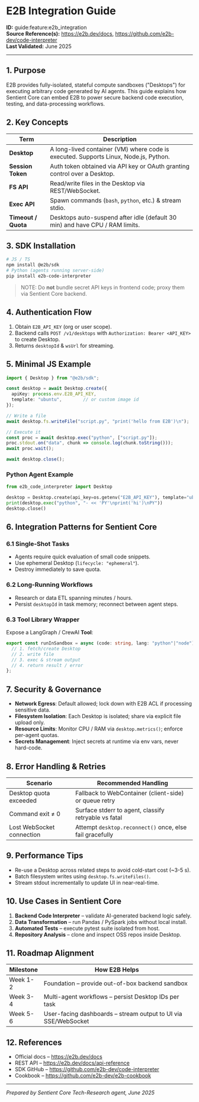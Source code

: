 # E2B Integration Guide

**ID:** guide:feature:e2b_integration  
**Source Reference(s):** https://e2b.dev/docs, https://github.com/e2b-dev/code-interpreter  
**Last Validated:** June 2025

---

## 1. Purpose
E2B provides fully-isolated, stateful compute sandboxes ("Desktops") for executing arbitrary code generated by AI agents. This guide explains how Sentient Core can embed E2B to power secure backend code execution, testing, and data-processing workflows.

## 2. Key Concepts
| Term | Description |
|------|-------------|
| **Desktop** | A long-lived container (VM) where code is executed. Supports Linux, Node.js, Python. |
| **Session Token** | Auth token obtained via API key or OAuth granting control over a Desktop. |
| **FS API** | Read/write files in the Desktop via REST/WebSocket. |
| **Exec API** | Spawn commands (`bash`, `python`, etc.) & stream stdio. |
| **Timeout / Quota** | Desktops auto-suspend after idle (default 30 min) and have CPU / RAM limits.

## 3. SDK Installation
```bash
# JS / TS
npm install @e2b/sdk
# Python (agents running server-side)
pip install e2b-code-interpreter
```
> NOTE: Do **not** bundle secret API keys in frontend code; proxy them via Sentient Core backend.

## 4. Authentication Flow
1. Obtain `E2B_API_KEY` (org or user scope).  
2. Backend calls `POST /v1/desktops` with `Authorization: Bearer <API_KEY>` to create Desktop.  
3. Returns `desktopId` & `wsUrl` for streaming.

## 5. Minimal JS Example
```ts
import { Desktop } from "@e2b/sdk";

const desktop = await Desktop.create({
  apiKey: process.env.E2B_API_KEY,
  template: "ubuntu",        // or custom image id
});

// Write a file
await desktop.fs.writeFile("script.py", "print('hello from E2B')\n");

// Execute it
const proc = await desktop.exec("python", ["script.py"]);
proc.stdout.on("data", chunk => console.log(chunk.toString()));
await proc.wait();

await desktop.close();
```

### Python Agent Example
```python
from e2b_code_interpreter import Desktop

desktop = Desktop.create(api_key=os.getenv("E2B_API_KEY"), template="ubuntu")
print(desktop.exec("python", "- << 'PY'\nprint('hi')\nPY"))
desktop.close()
```

## 6. Integration Patterns for Sentient Core
### 6.1 Single-Shot Tasks
* Agents require quick evaluation of small code snippets.  
* Use ephemeral Desktop (`lifecycle: "ephemeral"`).  
* Destroy immediately to save quota.

### 6.2 Long-Running Workflows
* Research or data ETL spanning minutes / hours.  
* Persist `desktopId` in task memory; reconnect between agent steps.

### 6.3 Tool Library Wrapper
Expose a LangGraph / CrewAI **Tool**:
```ts
export const runInSandbox = async (code: string, lang: "python"|"node") => {
  // 1. fetch/create Desktop
  // 2. write file
  // 3. exec & stream output
  // 4. return result / error
};
```

## 7. Security & Governance
* **Network Egress**: Default allowed; lock down with E2B ACL if processing sensitive data.
* **Filesystem Isolation**: Each Desktop is isolated; share via explicit file upload only.
* **Resource Limits**: Monitor CPU / RAM via `desktop.metrics()`; enforce per-agent quotas.
* **Secrets Management**: Inject secrets at runtime via env vars, never hard-code.

## 8. Error Handling & Retries
| Scenario | Recommended Handling |
|----------|----------------------|
| Desktop quota exceeded | Fallback to WebContainer (client-side) or queue retry |
| Command exit ≠ 0 | Surface stderr to agent, classify retryable vs fatal |
| Lost WebSocket connection | Attempt `desktop.reconnect()` once, else fail gracefully |

## 9. Performance Tips
* Re-use a Desktop across related steps to avoid cold-start cost (~3-5 s).
* Batch filesystem writes using `desktop.fs.writeFiles()`.
* Stream stdout incrementally to update UI in near-real-time.

## 10. Use Cases in Sentient Core
1. **Backend Code Interpreter** – validate AI-generated backend logic safely.  
2. **Data Transformation** – run Pandas / PySpark jobs without local install.  
3. **Automated Tests** – execute pytest suite isolated from host.  
4. **Repository Analysis** – clone and inspect OSS repos inside Desktop.

## 11. Roadmap Alignment
| Milestone | How E2B Helps |
|-----------|---------------|
| Week 1-2 | Foundation – provide out-of-box backend sandbox |
| Week 3-4 | Multi-agent workflows – persist Desktop IDs per task |
| Week 5-6 | User-facing dashboards – stream output to UI via SSE/WebSocket |

## 12. References
* Official docs – <https://e2b.dev/docs>
* REST API – <https://e2b.dev/docs/api-reference>
* SDK GitHub – <https://github.com/e2b-dev/code-interpreter>
* Cookbook – <https://github.com/e2b-dev/e2b-cookbook>

---
*Prepared by Sentient Core Tech-Research agent, June 2025*
